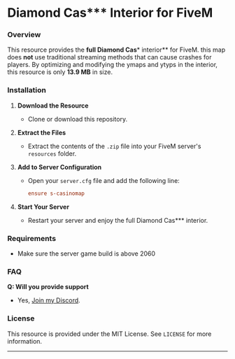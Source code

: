 # Diamond Cas*** Interior for FiveM

### Overview
This resource provides the **full Diamond Cas*** interior** for FiveM. this map does **not** use traditional streaming methods that can cause crashes for players. By optimizing and modifying the ymaps and ytyps in the interior, this resource is only **13.9 MB** in size.

### Installation
1. **Download the Resource**
   - Clone or download this repository.

2. **Extract the Files**
   - Extract the contents of the `.zip` file into your FiveM server's `resources` folder.

3. **Add to Server Configuration**
   - Open your `server.cfg` file and add the following line:
     ```cfg
     ensure s-casinomap
     ```

4. **Start Your Server**
   - Restart your server and enjoy the full Diamond Cas*** interior.

### Requirements
- Make sure the server game build is above 2060

### FAQ
**Q: Will you provide support**
- Yes, [Join my Discord](https://discord.com/invite/DugA2BQXqK).


### License
This resource is provided under the MIT License. See `LICENSE` for more information.

---

